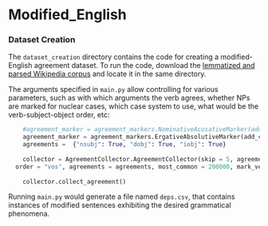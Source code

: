 # Modified_English


### Dataset Creation

The `dataset_creation` directory contains the code for creating a modified-English agreement dataset. To run the code, download the [lemmatized and parsed Wikipedia corpus](https://drive.google.com/file/d/1Vg3Nh-KKtDqMaLOkvPYgJb41zeK13FLB/view?usp=sharing) and locate it in the same directory.

The arguments specified in `main.py` allow controlling for various parameters, such as with which arguments the verb agrees, whether NPs are marked for nuclear cases, which case system to use, what would be the verb-subject-object order, etc:

```python
	#agreement_marker = agreement_markers.NominativeAcusativeMarker(add_cases = False)
	agreement_marker = agreement_markers.ErgativeAbsolutiveMarker(add_cases = True)
	agreements =  {"nsubj": True, "dobj": True, "iobj": True}
	
	collector = AgreementCollector.AgreementCollector(skip = 5, agreement_marker = agreement_marker,
  order = "vos", agreements = agreements, most_common = 200000, mark_verb = True)
	
	collector.collect_agreement()
```

Running `main.py` would generate a file named `deps.csv`, that contains instances of modified sentences exhibiting the desired grammatical phenomena. 
